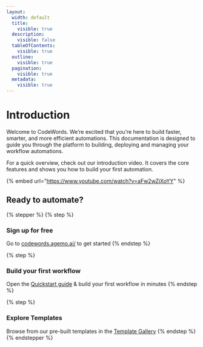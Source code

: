 ```yaml
---
layout:
  width: default
  title:
    visible: true
  description:
    visible: false
  tableOfContents:
    visible: true
  outline:
    visible: true
  pagination:
    visible: true
  metadata:
    visible: true
---
```


# Introduction

Welcome to CodeWords. We’re excited that you’re here to build faster, smarter, and more efficient automations. This documentation is designed to guide you through the platform to building, deploying and managing your workflow automations.

For a quick overview, check out our introduction video. It covers the core features and shows you how to build your first automation.

{% embed url="https://www.youtube.com/watch?v=aFw2wZjXoYY" %}

## Ready to automate?

{% stepper %}
{% step %}
### Sign up for free

Go to [codewords.agemo.ai/](https://codewords.agemo.ai/) to get started
{% endstep %}

{% step %}
### Build your first workflow

Open the [Quickstart guide](https://docs.codewords.ai/get-started/quickstart) & build your first workflow in minutes
{% endstep %}

{% step %}
### Explore Templates

Browse from our pre-built templates in the [Template Gallery](https://codewords.agemo.ai/template-gallery)
{% endstep %}
{% endstepper %}


